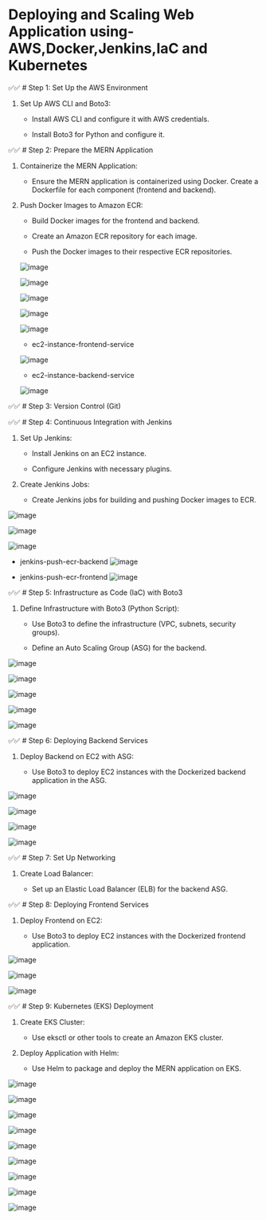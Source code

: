 # Deploying and Scaling Web Application using- AWS,Docker,Jenkins,IaC and Kubernetes


✅✅ # Step 1: Set Up the AWS Environment

1. Set Up AWS CLI and Boto3:
   - Install AWS CLI and configure it with AWS credentials.

   - Install Boto3 for Python and configure it.

✅✅ # Step 2: Prepare the MERN Application

1. Containerize the MERN Application:

   - Ensure the MERN application is containerized using Docker. Create a Dockerfile for each component (frontend and backend).

2. Push Docker Images to Amazon ECR:

   - Build Docker images for the frontend and backend.

   - Create an Amazon ECR repository for each image.

   - Push the Docker images to their respective ECR repositories.
  

   ![image](https://github.com/user-attachments/assets/adce5cca-926f-4861-ace4-ade3d685602b)


   ![image](https://github.com/user-attachments/assets/4551fb80-0413-4e1d-8a18-c0c3a10c1138)


   ![image](https://github.com/user-attachments/assets/ddab429c-3f41-4979-b9a0-5a78f9d661f8)


   ![image](https://github.com/user-attachments/assets/9e87cef7-2292-47bf-bf2e-9dcc6e7f5db0)


   ![image](https://github.com/user-attachments/assets/f23f55f3-33e5-49ee-9113-b7ca994dbcb7)


   - ec2-instance-frontend-service

   ![image](https://github.com/user-attachments/assets/08e09bdc-7727-44fb-93ad-070f9f03cd15)


   - ec2-instance-backend-service
  
   ![image](https://github.com/user-attachments/assets/b5f748f7-dc36-463f-9cf1-26cbaebac9fa)


✅✅ # Step 3: Version Control (Git)


✅✅ # Step 4: Continuous Integration with Jenkins

1. Set Up Jenkins:

   - Install Jenkins on an EC2 instance.

   - Configure Jenkins with necessary plugins.

2. Create Jenkins Jobs:

   - Create Jenkins jobs for building and pushing Docker images to ECR.
  

![image](https://github.com/user-attachments/assets/5c23713f-4701-4b65-9c4c-64741332037d)


![image](https://github.com/user-attachments/assets/85e42463-46e9-4f5f-b83c-8d7be1c22871)


![image](https://github.com/user-attachments/assets/07766ff7-a416-47a1-99a9-4c2eae3dd873)

- jenkins-push-ecr-backend
  ![image](https://github.com/user-attachments/assets/80391d9d-de93-43c7-88b6-972b488d9c2f)


- jenkins-push-ecr-frontend
  ![image](https://github.com/user-attachments/assets/90d193af-f621-41c8-861e-b3abd9b5514e)


✅✅ # Step 5: Infrastructure as Code (IaC) with Boto3

1. Define Infrastructure with Boto3 (Python Script):

   - Use Boto3 to define the infrastructure (VPC, subnets, security groups).

   - Define an Auto Scaling Group (ASG) for the backend.
  

![image](https://github.com/user-attachments/assets/aa7fcfc7-a811-4a7e-a539-5cea359ed3af)

![image](https://github.com/user-attachments/assets/2d179e92-12f8-4314-a3f0-c76dd63081dd)

![image](https://github.com/user-attachments/assets/c7647c28-9d80-4393-830f-e5ef31e9c4e8)

![image](https://github.com/user-attachments/assets/a36bac01-cb2f-488b-87d4-d77eb8be52bf)

![image](https://github.com/user-attachments/assets/020f2a6c-f7bf-46c2-9c03-d68533d10613)

   

✅✅ # Step 6: Deploying Backend Services

1. Deploy Backend on EC2 with ASG:

   - Use Boto3 to deploy EC2 instances with the Dockerized backend application in the ASG.
  
![image](https://github.com/user-attachments/assets/8710caec-755a-4482-bf10-556c5979e667)

![image](https://github.com/user-attachments/assets/e4b59709-2028-4885-b479-36edc3409fc5)

![image](https://github.com/user-attachments/assets/894ca3fd-2b6c-44a1-9ae9-90a2a658c609)

![image](https://github.com/user-attachments/assets/6617cbe8-b63c-48a2-9a2a-064595225ba2)


✅✅ # Step 7: Set Up Networking

1. Create Load Balancer:

   - Set up an Elastic Load Balancer (ELB) for the backend ASG.


✅✅ # Step 8: Deploying Frontend Services

1. Deploy Frontend on EC2:

   - Use Boto3 to deploy EC2 instances with the Dockerized frontend application.

![image](https://github.com/user-attachments/assets/42745784-6798-40ad-ba1a-37d5f5bcec53)

![image](https://github.com/user-attachments/assets/425bf9e3-be23-4f18-9885-010b2093a559)

![image](https://github.com/user-attachments/assets/9fdd4492-4709-4f3c-97fa-f90f9ad88b16)


✅✅ # Step 9: Kubernetes (EKS) Deployment

1. Create EKS Cluster:

   - Use eksctl or other tools to create an Amazon EKS cluster.

2. Deploy Application with Helm:

   - Use Helm to package and deploy the MERN application on EKS.
  
![image](https://github.com/user-attachments/assets/8968acee-42b1-4ffa-9885-36a47d8e14b8)

![image](https://github.com/user-attachments/assets/0ed4bc8d-beaa-4cd6-81b8-9350e5cc7343)

![image](https://github.com/user-attachments/assets/7cad7839-6765-4eae-beab-ec556f81ef28)

![image](https://github.com/user-attachments/assets/4fc4cc19-0e46-42ca-a960-3f72ca2a604e)

![image](https://github.com/user-attachments/assets/6771d903-a188-4314-af15-17c172c92762)

![image](https://github.com/user-attachments/assets/c64f9090-98ca-43f2-b698-1880a0209736)

![image](https://github.com/user-attachments/assets/641d7672-56fc-46fb-9b98-c7f2c9173985)

![image](https://github.com/user-attachments/assets/29985275-8eda-48dc-a1d8-2c90311b7b35)

![image](https://github.com/user-attachments/assets/2b532ee6-1f44-45f8-b6dc-7c15b57f8e59)









